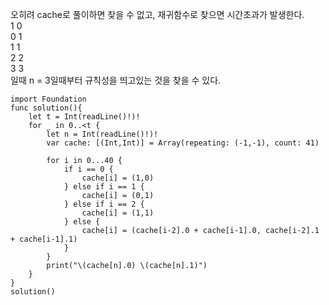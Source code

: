오히려 cache로 풀이하면 찾을 수 없고, 재귀함수로 찾으면 시간초과가 발생한다.   
1 0   
0 1   
1 1   
2 2   
3 3   
일때 n = 3일때부터 규칙성을 띄고있는 것을 찾을 수 있다.   

```
import Foundation
func solution(){
    let t = Int(readLine()!)!
    for _ in 0..<t {
        let n = Int(readLine()!)!
        var cache: [(Int,Int)] = Array(repeating: (-1,-1), count: 41)
        
        for i in 0...40 {
            if i == 0 {
                cache[i] = (1,0)
            } else if i == 1 {
                cache[i] = (0,1)
            } else if i == 2 {
                cache[i] = (1,1)
            } else {
                cache[i] = (cache[i-2].0 + cache[i-1].0, cache[i-2].1 + cache[i-1].1)
            }
        }
        print("\(cache[n].0) \(cache[n].1)")
    }
}
solution()

```
